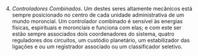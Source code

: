 4. *Controladores Combinados*. Um destes seres altamente mecânicos está sempre posicionado no centro de cada unidade administrativa de um mundo moroncial. Um controlador combinado é sensível às energias físicas, espirituais e moronciais e funciona com elas; e com este ser estão sempre associados dois coordenadores do sistema, quatro reguladores dos circuitos, um custódio planetário, um estabilizador das ligações e ou um registrador associado ou um classificador seletivo.